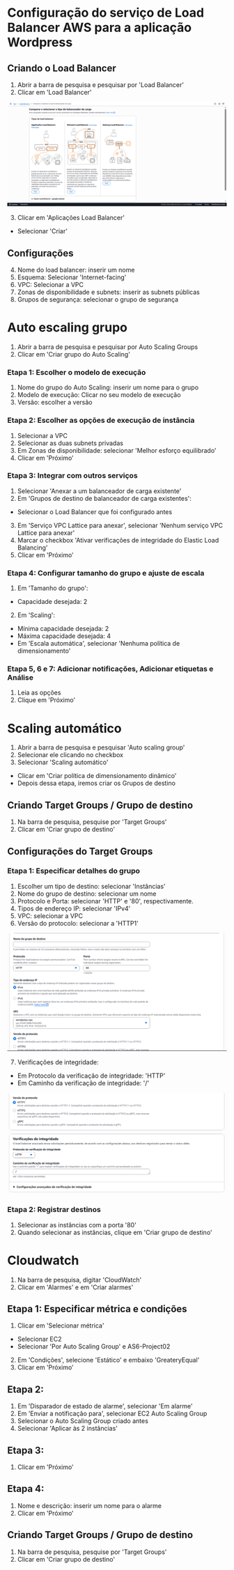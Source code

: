 # Configuração do serviço de Load Balancer AWS para a aplicação Wordpress

## Criando o Load Balancer
1. Abrir a barra de pesquisa e pesquisar por 'Load Balancer'
2. Clicar em 'Load Balancer'

![alt text](images-quatro/image-5.png)

3. Clicar em 'Aplicações Load Balancer'
- Selecionar 'Criar'

## Configurações
4. Nome do load balancer: inserir um nome 
2. Esquema: Selecionar 'Internet-facing'
3. VPC: Selecionar a VPC
4. Zonas de disponibilidade e subnets: inserir as subnets públicas
5. Grupos de segurança: selecionar o grupo de segurança

# Auto escaling grupo
1. Abrir a barra de pesquisa e pesquisar por Auto Scaling Groups
2. Clicar em 'Criar grupo do Auto Scaling'

### Etapa 1: Escolher o modelo de execução
1. Nome do grupo do Auto Scaling: inserir um nome para o grupo
2. Modelo de execução: Clicar no seu modelo de execução
3. Versão: escolher a versão

### Etapa 2: Escolher as opções de execução de instância
1. Selecionar a VPC
2. Selecionar as duas subnets privadas
3. Em Zonas de disponibilidade: selecionar 'Melhor esforço equilibrado'
4. Clicar em 'Próximo'

### Etapa 3: Integrar com outros serviços
1. Selecionar 'Anexar a um balanceador de carga existente'
2. Em 'Grupos de destino de balanceador de carga existentes':
- Selecionar o Load Balancer que foi configurado antes
3. Em 'Serviço VPC Lattice para anexar', selecionar 'Nenhum serviço VPC Lattice para anexar'
4. Marcar o checkbox 'Ativar verificações de integridade do Elastic Load Balancing'
5. Clicar em 'Próximo'

### Etapa 4: Configurar tamanho do grupo e ajuste de escala
1. Em 'Tamanho do grupo':
- Capacidade desejada: 2
2. Em 'Scaling':
- Mínima capacidade desejada: 2
- Máxima capacidade desejada: 4
- Em 'Escala automática', selecionar 'Nenhuma política de dimensionamento'

### Etapa 5, 6 e 7: Adicionar notificações, Adicionar etiquetas e Análise
1. Leia as opções
2. Clique em 'Próximo'

# Scaling automático
1. Abrir a barra de pesquisa e pesquisar 'Auto scaling group'
2. Selecionar ele clicando no checkbox
3. Selecionar 'Scaling automático'
- Clicar em 'Criar política de dimensionamento dinâmico'
- Depois dessa etapa, iremos criar os Grupos de destino

## Criando Target Groups / Grupo de destino

1. Na barra de pesquisa, pesquise por 'Target Groups'
2. Clicar em 'Criar grupo de destino'

## Configurações do Target Groups

### Etapa 1: Especificar detalhes do grupo

1. Escolher um tipo de destino: selecionar 'Instâncias'
2. Nome do grupo de destino: selecionar um nome 
3. Protocolo e Porta: selecionar 'HTTP' e '80', respectivamente.
4. Tipos de endereço IP: selecionar 'IPv4'
5. VPC: selecionar a VPC
6. Versão do protocolo: selecionar a 'HTTP1'

![alt text](images-quatro/image-29.png)

7. Verificações de integridade: 
- Em Protocolo da verificação de integridade: 'HTTP'
- Em Caminho da verificação de integridade: '/' 

![alt text](images-quatro/image-30.png)

### Etapa 2: Registrar destinos

1. Selecionar as instâncias com a porta '80'
2. Quando selecionar as instâncias, clique em 'Criar grupo de destino'

# Cloudwatch
1. Na barra de pesquisa, digitar 'CloudWatch'
2. Clicar em 'Alarmes' e em 'Criar alarmes'

## Etapa 1: Especificar métrica e condições
1. Clicar em 'Selecionar métrica'
- Selecionar EC2
- Selecionar 'Por Auto Scaling Group' e AS6-Project02
2. Em 'Condições', selecione 'Estático' e embaixo 'GreateryEqual'
3. Clicar em 'Próximo'

## Etapa 2: 
1. Em 'Disparador de estado de alarme', selecionar 'Em alarme'
2. Em 'Enviar a notificação para', selecionar EC2 Auto Scaling Group
3. Selecionar o Auto Scaling Group criado antes
4. Selecionar 'Aplicar às 2 instâncias'

## Etapa 3:
1. Clicar em 'Próximo'

## Etapa 4:
1. Nome e descrição: inserir um nome para o alarme
2. Clicar em 'Próximo'

## Criando Target Groups / Grupo de destino

1. Na barra de pesquisa, pesquise por 'Target Groups'
2. Clicar em 'Criar grupo de destino'

